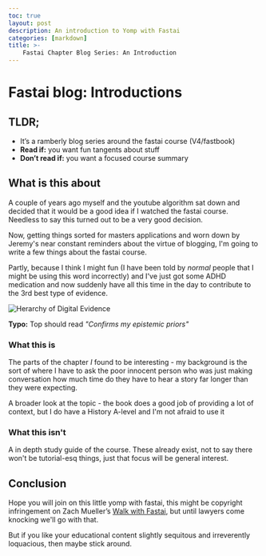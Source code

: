 ```yaml
---
toc: true
layout: post
description: An introduction to Yomp with Fastai
categories: [markdown]
title: >- 
    Fastai Chapter Blog Series: An Introduction
---
```


# Fastai blog: Introductions

## TLDR;
- It’s a ramberly blog series around the fastai course (V4/fastbook) 
- **Read if:** you want fun tangents about stuff 
- **Don’t read if:** you want a focused course summary
 

## What is this about 
 
A couple of years ago myself and the youtube algorithm sat down and decided that it would be a good idea if I watched the fastai course. Needless to say this turned out to be a very good decision.
 
Now, getting things sorted for masters applications and worn down by Jeremy's near constant reminders about the virtue of blogging, I'm going to write a few things about the fastai course.
 
Partly, because I think I might fun (I have been told by *normal* people that I might be using this word incorrectly) and I've just got some ADHD medication and now suddenly have all this time in the day to contribute to the 3rd best type of evidence.
 
![]({{site.baseurl}}/images/hierarchy_of_evidence.svg "Herarchy of Digital Evidence")

**Typo:** Top should read *"Confirms my epistemic priors"*
 
 
### What this is
The parts of the chapter *I* found to be interesting - my background is the sort of where I have to ask the poor innocent person who was just making conversation how much time do they have to hear a story far longer than they were expecting.
 
A broader look at the topic - the book does a good job of providing a lot of context, but I do have a History A-level and I'm not afraid to use it


### What this isn't
A in depth study guide of the course. These already exist, not to say there won't be tutorial-esq things, just that focus will be general interest. 


## Conclusion

Hope you will join on this little yomp with fastai, this might be copyright infringement on Zach Mueller’s [Walk with Fastai](https://walkwithfastai.com/), but until lawyers come knocking we'll go with that.

But if  you like your educational content slightly sequitous and irreverently loquacious, then maybe stick around.